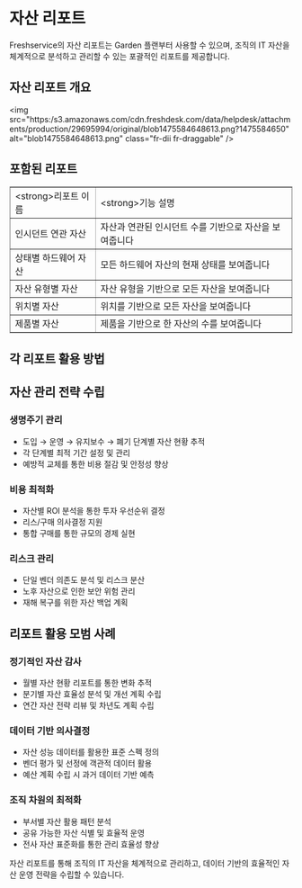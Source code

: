 # 자산 리포트

Freshservice의 자산 리포트는 Garden 플랜부터 사용할 수 있으며, 조직의 IT 자산을 체계적으로 분석하고 관리할 수 있는 포괄적인 리포트를 제공합니다.

## 자산 리포트 개요

<p>&lt;img src="https:/s3.amazonaws.com/cdn.freshdesk.com/data/helpdesk/attachments/production/29695994/original/blob1475584648613.png?1475584650" alt="blob1475584648613.png" class="fr-dii fr-draggable" /></p>

## 포함된 리포트

<table border="1" cellpadding="0" cellspacing="0" style="border-collapse:collapse; border:1px solid #afafaf;width:100%;">
<tbody>
<tr>
<td>&lt;strong>리포트 이름</strong></td>
<td>&lt;strong>기능 설명</strong></td>
</tr>
<tr>
<td>인시던트 연관 자산</td>
<td>자산과 연관된 인시던트 수를 기반으로 자산을 보여줍니다</td>
</tr>
<tr>
<td>상태별 하드웨어 자산</td>
<td>모든 하드웨어 자산의 현재 상태를 보여줍니다</td>
</tr>
<tr>
<td>자산 유형별 자산</td>
<td>자산 유형을 기반으로 모든 자산을 보여줍니다</td>
</tr>
<tr>
<td>위치별 자산</td>
<td>위치를 기반으로 모든 자산을 보여줍니다</td>
</tr>
<tr>
<td>제품별 자산</td>
<td>제품을 기반으로 한 자산의 수를 보여줍니다</td>
</tr>
</tbody>
</table>

## 각 리포트 활용 방법

## 자산 관리 전략 수립

### 생명주기 관리
- 도입 → 운영 → 유지보수 → 폐기 단계별 자산 현황 추적
- 각 단계별 최적 기간 설정 및 관리
- 예방적 교체를 통한 비용 절감 및 안정성 향상

### 비용 최적화
- 자산별 ROI 분석을 통한 투자 우선순위 결정
- 리스/구매 의사결정 지원
- 통합 구매를 통한 규모의 경제 실현

### 리스크 관리
- 단일 벤더 의존도 분석 및 리스크 분산
- 노후 자산으로 인한 보안 위험 관리
- 재해 복구를 위한 자산 백업 계획

## 리포트 활용 모범 사례

### 정기적인 자산 감사
- 월별 자산 현황 리포트를 통한 변화 추적
- 분기별 자산 효율성 분석 및 개선 계획 수립
- 연간 자산 전략 리뷰 및 차년도 계획 수립

### 데이터 기반 의사결정
- 자산 성능 데이터를 활용한 표준 스펙 정의
- 벤더 평가 및 선정에 객관적 데이터 활용
- 예산 계획 수립 시 과거 데이터 기반 예측

### 조직 차원의 최적화
- 부서별 자산 활용 패턴 분석
- 공유 가능한 자산 식별 및 효율적 운영
- 전사 자산 표준화를 통한 관리 효율성 향상

자산 리포트를 통해 조직의 IT 자산을 체계적으로 관리하고, 데이터 기반의 효율적인 자산 운영 전략을 수립할 수 있습니다.